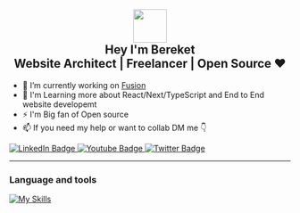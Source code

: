<h2 align="center">
<img src="https://emojis.slackmojis.com/emojis/images/1531849430/4246/blob-sunglasses.gif?1531849430" width="60"/> 
<br/> 
Hey I'm Bereket<br>
Website Architect | Freelancer | Open Source ❤️
</h2>


- 🔭 I’m currently working on [Fusion](https://three60fusion.onrender.com/)
- 🌱 I'm Learning more about React/Next/TypeScript and End to End website developemt
- ⚡ I'm Big fan of Open source
- 📫 If you need my help or want to collab DM me 👇

<div id="badges" >
  <a href="https://www.linkedin.com/in/bereket-lemma">
    <img src="https://img.shields.io/badge/LinkedIn-%230077B5.svg?style=for-the-badge&logo=linkedin&logoColor=white" alt="LinkedIn Badge"/>
  </a>
  <a href="t.me/fa_con">
    <img src="https://img.shields.io/badge/Telegram-red?style=for-the-badge&logo=telegram&logoColor=white" alt="Youtube Badge"/>
  </a>
  <a href="https://twitter.com/Berek_et">
    <img src="https://img.shields.io/badge/Twitter-%231DA1F2.svg?style=for-the-badge&logo=twitter&logoColor=white" alt="Twitter Badge"/>
  </a>
</div>


---

### Language and tools

[![My Skills](https://skillicons.dev/icons?i=js,react,redux,tailwind,nodejs,html,ts,sass,flutter,python,express,php,css,wordpress,xd,figma,git,heroku,vercel,firebase,cpp,java,mongo&theme=dark)](https://skillicons.dev)

